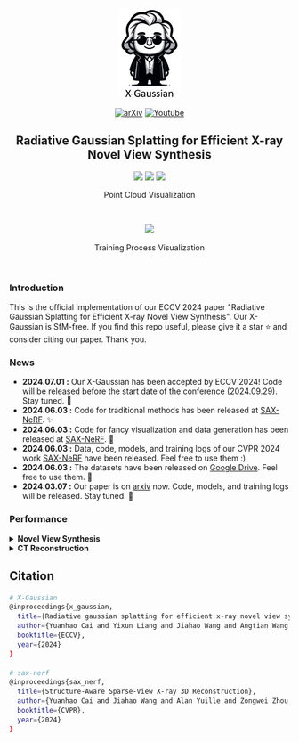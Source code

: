 &nbsp;

<div align="center">

<p align="center"> <img src="3d_demo/logo.png" width="110px"> </p>

[![arXiv](https://img.shields.io/badge/paper-arxiv-179bd3)](https://arxiv.org/abs/2403.04116)
[![Youtube](https://img.shields.io/badge/video-youtube-red)](https://www.youtube.com/watch?v=v6FESb3SkJg&t=28s)

<h2> Radiative Gaussian Splatting for Efficient X-ray Novel View Synthesis </h2> 


<img src="3d_demo/teapot.gif" style="height:200px" /> 

<img src="3d_demo/foot.gif" style="height:160px" /> 

<img src="3d_demo/bonsai.gif" style="height:200px" /> 

Point Cloud Visualization

&nbsp;

<img src="3d_demo/training_process.gif" style="height:200px" /> 

Training Process Visualization

</div>


&nbsp;


### Introduction
This is the official implementation of our ECCV 2024 paper "Radiative Gaussian Splatting for Efficient X-ray Novel View Synthesis". Our X-Gaussian is SfM-free. If you find this repo useful, please give it a star ⭐ and consider citing our paper. Thank you.


### News
- **2024.07.01 :** Our X-Gaussian has been accepted by ECCV 2024! Code will be released before the start date of the conference (2024.09.29). Stay tuned. 🚀
- **2024.06.03 :** Code for traditional methods has been released at [SAX-NeRF](https://github.com/caiyuanhao1998/SAX-NeRF). ✨
- **2024.06.03 :** Code for fancy visualization and data generation has been released at [SAX-NeRF](https://github.com/caiyuanhao1998/SAX-NeRF). 🚀
- **2024.06.03 :** Data, code, models, and training logs of our CVPR 2024 work [SAX-NeRF](https://github.com/caiyuanhao1998/SAX-NeRF) have been released. Feel free to use them :)
- **2024.06.03 :** The datasets have been released on [Google Drive](https://drive.google.com/drive/folders/1SlneuSGkhk0nvwPjxxnpBCO59XhjGGJX?usp=sharing). Feel free to use them. 🚀
- **2024.03.07 :** Our paper is on [arxiv](https://arxiv.org/abs/2403.04116) now. Code, models, and training logs will be released. Stay tuned. 💫

### Performance

<details close>
<summary><b>Novel View Synthesis</b></summary>

![results1](/fig/nvs_1.png)

![results2](/fig/nvs_2.png)

</details>


<details close>
<summary><b>CT Reconstruction</b></summary>

![results3](/fig/ct_1.png)

![results4](/fig/ct_2.png)

</details>



## Citation
```sh
# X-Gaussian
@inproceedings{x_gaussian,
  title={Radiative gaussian splatting for efficient x-ray novel view synthesis},
  author={Yuanhao Cai and Yixun Liang and Jiahao Wang and Angtian Wang and Yulun Zhang and Xiaokang Yang and Zongwei Zhou and Alan Yuille},
  booktitle={ECCV},
  year={2024}
}

# sax-nerf
@inproceedings{sax_nerf,
  title={Structure-Aware Sparse-View X-ray 3D Reconstruction},
  author={Yuanhao Cai and Jiahao Wang and Alan Yuille and Zongwei Zhou and Angtian Wang},
  booktitle={CVPR},
  year={2024}
}
```
